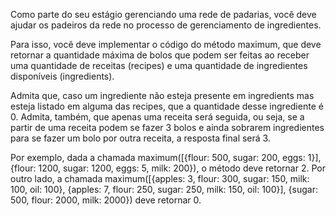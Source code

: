 Como parte do seu estágio gerenciando uma rede de padarias, você deve ajudar os padeiros da rede no processo de gerenciamento de ingredientes.

Para isso, você deve implementar o código do método maximum, que deve retornar a quantidade máxima de bolos que podem ser feitas ao receber uma quantidade de receitas (recipes) e uma quantidade de ingredientes disponíveis (ingredients). 

Admita que, caso um ingrediente não esteja presente em ingredients mas esteja listado em alguma das recipes, que a quantidade desse ingrediente é 0. Admita, também, que apenas uma receita será seguida, ou seja, se a partir de uma receita podem se fazer 3 bolos e ainda sobrarem ingredientes para se fazer um bolo por outra receita, a resposta final será 3.

Por exemplo, dada a chamada maximum([{flour: 500, sugar: 200, eggs: 1}], {flour: 1200, sugar: 1200, eggs: 5, milk: 200}), o método deve retornar 2. Por outro lado, a chamada maximum([{apples: 3, flour: 300, sugar: 150, milk: 100, oil: 100}, {apples: 7, flour: 250, sugar: 250, milk: 150, oil: 100}], {sugar: 500, flour: 2000, milk: 2000}) deve retornar 0.
